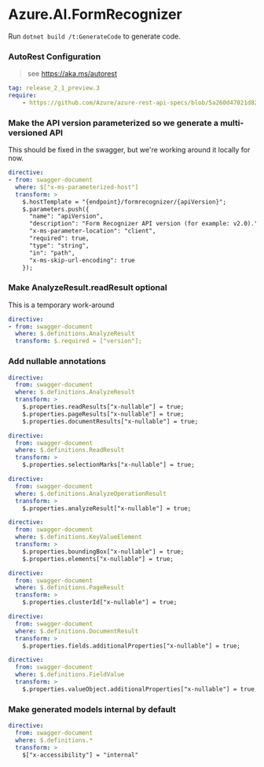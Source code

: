 # Azure.AI.FormRecognizer

Run `dotnet build /t:GenerateCode` to generate code.

### AutoRest Configuration
> see https://aka.ms/autorest

``` yaml
tag: release_2_1_preview.3
require:
    - https://github.com/Azure/azure-rest-api-specs/blob/5a260d47021d8278c26dd6f946f4e6b97e0cd023/specification/cognitiveservices/data-plane/FormRecognizer/readme.md
```

### Make the API version parameterized so we generate a multi-versioned API

This should be fixed in the swagger, but we're working around it locally for now.
``` yaml
directive:
- from: swagger-document
  where: $["x-ms-parameterized-host"]
  transform: >
    $.hostTemplate = "{endpoint}/formrecognizer/{apiVersion}";
    $.parameters.push({
      "name": "apiVersion",
      "description": "Form Recognizer API version (for example: v2.0).",
      "x-ms-parameter-location": "client",
      "required": true,
      "type": "string",
      "in": "path",
      "x-ms-skip-url-encoding": true
    });
```

### Make AnalyzeResult.readResult optional
This is a temporary work-around
``` yaml
directive:
- from: swagger-document
  where: $.definitions.AnalyzeResult
  transform: $.required = ["version"];
```

### Add nullable annotations

``` yaml
directive:
  from: swagger-document
  where: $.definitions.AnalyzeResult
  transform: >
    $.properties.readResults["x-nullable"] = true;
    $.properties.pageResults["x-nullable"] = true;
    $.properties.documentResults["x-nullable"] = true;
```

``` yaml
directive:
  from: swagger-document
  where: $.definitions.ReadResult
  transform: >
    $.properties.selectionMarks["x-nullable"] = true;
```

``` yaml
directive:
  from: swagger-document
  where: $.definitions.AnalyzeOperationResult
  transform: >
    $.properties.analyzeResult["x-nullable"] = true;
```

``` yaml
directive:
  from: swagger-document
  where: $.definitions.KeyValueElement
  transform: >
    $.properties.boundingBox["x-nullable"] = true;
    $.properties.elements["x-nullable"] = true;
```

``` yaml
directive:
  from: swagger-document
  where: $.definitions.PageResult
  transform: >
    $.properties.clusterId["x-nullable"] = true;
```

``` yaml
directive:
  from: swagger-document
  where: $.definitions.DocumentResult
  transform: >
    $.properties.fields.additionalProperties["x-nullable"] = true;
```

``` yaml
directive:
  from: swagger-document
  where: $.definitions.FieldValue
  transform: >
    $.properties.valueObject.additionalProperties["x-nullable"] = true;
```

### Make generated models internal by default

``` yaml
directive:
  from: swagger-document
  where: $.definitions.*
  transform: >
    $["x-accessibility"] = "internal"
```
